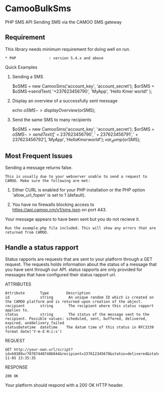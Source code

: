 # CamooBulkSms
PHP SMS API Sending SMS via the CAMOO SMS gateway

Requirement
-----------

This library needs minimum requirement for doing well on run.

    * PHP               : version 5.4.x and above

Quick Examples

1) Sending a SMS

    $oSMS = new CamooSms('account_key', 'account_secret');
    $orSMS = $oSMS->sendText( '+237623456790', 'MyApp', 'Hello Kmer world!' );
  
2) Display an overview of a successfully sent message

    echo $oSMS->displayOverview($orSMS);
    
3)  Send the same SMS to many recipients
    
     $oSMS = new CamooSms('account_key', 'account_secret');
     $orSMS = $oSMS->sendText( ['+237623456790', '+237623456791', '+237623456792'], 'MyApp', 'Hello Kmer world!' );
     var_dump($orSMS);
    
Most Frequent Issues
--------------------

Sending a message returns false.

    This is usually due to your webserver unable to send a request to CAMOO. Make sure the following are met:

  1) Either CURL is enabled for your PHP installation or the PHP option 'allow_url_fopen' is set to 1 (default).

  2) You have no firewalls blocking access to https://api.camoo.cm/v1/sms.json on port 443.
   
Your message appears to have been sent but you do not recieve it.

    Run the example.php file included. This will show any errors that are returned from CAMOO.
    
Handle a status rapport
------------------------

Status rapports are requests that are sent to your platform through a GET request. The requests holds information about the status of a message that you have sent through our API. status rapports are only provided for messages that have configured their status rapport url.

ATTRIBUTES

    Attribute	    Type	    Description
    id	            string	     An unique random ID which is created on the CAMOO platform and is returned upon creation of the object.
    recipient	    string	     The recipient where this status rapport applies to.
    status	        string	     The status of the message sent to the recipient. Possible values: scheduled, sent, buffered, delivered, expired, anddelivery_failed
    statusDatetime	datetime    The datum time of this status in RFC3339 format date('Y-m-d H:i:s')

REQUEST

    GET http://your-own.url/script?id=b9389ur787874487486844&recipient=237612345678&status=delivered&statusDatetime=2016-11-05 13:35:35
    
RESPONSE

    200 OK
 
 Your platform should respond with a 200 OK HTTP header.

